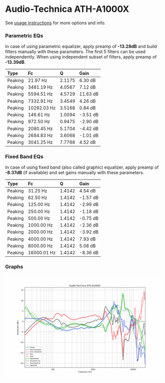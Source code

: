 # Audio-Technica ATH-A1000X
See [usage instructions](https://github.com/jaakkopasanen/AutoEq#usage) for more options and info.

### Parametric EQs
In case of using parametric equalizer, apply preamp of **-13.28dB** and build filters manually
with these parameters. The first 5 filters can be used independently.
When using independent subset of filters, apply preamp of **-13.39dB**.

| Type    | Fc          |      Q | Gain     |
|:--------|:------------|:-------|:---------|
| Peaking | 21.97 Hz    | 2.1175 | 6.30 dB  |
| Peaking | 3481.19 Hz  | 4.0567 | 7.12 dB  |
| Peaking | 5594.51 Hz  | 4.5729 | 11.63 dB |
| Peaking | 7332.91 Hz  | 3.4549 | 4.26 dB  |
| Peaking | 10292.03 Hz | 3.5168 | 0.84 dB  |
| Peaking | 146.61 Hz   | 1.0094 | -3.51 dB |
| Peaking | 972.50 Hz   | 0.9475 | -2.90 dB |
| Peaking | 2080.45 Hz  | 5.1704 | -4.42 dB |
| Peaking | 2684.83 Hz  | 3.6068 | -1.01 dB |
| Peaking | 3041.25 Hz  | 7.7768 | 4.52 dB  |

### Fixed Band EQs
In case of using fixed band (also called graphic) equalizer, apply preamp of **-8.37dB**
(if available) and set gains manually with these parameters.

| Type    | Fc          |      Q | Gain     |
|:--------|:------------|:-------|:---------|
| Peaking | 31.25 Hz    | 1.4142 | 4.54 dB  |
| Peaking | 62.50 Hz    | 1.4142 | -1.57 dB |
| Peaking | 125.00 Hz   | 1.4142 | -2.99 dB |
| Peaking | 250.00 Hz   | 1.4142 | -1.18 dB |
| Peaking | 500.00 Hz   | 1.4142 | -0.75 dB |
| Peaking | 1000.00 Hz  | 1.4142 | -2.36 dB |
| Peaking | 2000.00 Hz  | 1.4142 | -3.92 dB |
| Peaking | 4000.00 Hz  | 1.4142 | 7.93 dB  |
| Peaking | 8000.00 Hz  | 1.4142 | 5.08 dB  |
| Peaking | 16000.01 Hz | 1.4142 | -8.36 dB |

### Graphs
![](./Audio-Technica%20ATH-A1000X.png)